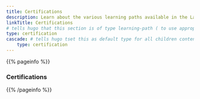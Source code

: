 ```yaml
---
title: Certifications
description: Learn about the various learning paths available in the Layer5 ecosystem.
linkTitle: Certifications
# tells hugo that this section is of type learning-path ( to use appropiate templates )
type: certification
cascade: # tells hugo tset this as default type for all children content in this section
    type: certification
---
```


{{% pageinfo %}}

### Certifications

{{% /pageinfo %}}
